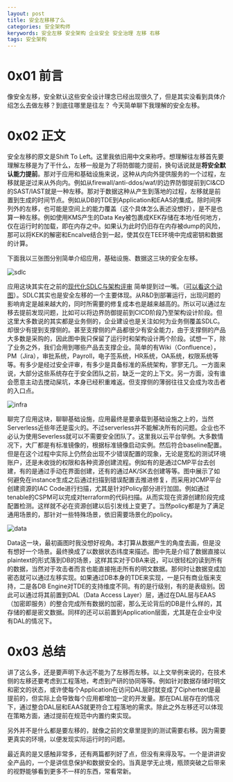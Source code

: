 ```yaml
---
layout: post
title: 安全左移移了么
categories: 安全架构师
kerywords: 安全左移 安全架构 企业安全 安全治理 左移 右移
tags: 安全架构
---
```


# 0x01 前言

像安全左移，安全默认这些安全设计理念已经出现很久了，但是其实没看到具体介绍怎么去做左移？到底往哪里是往左？ 今天简单聊下我理解的安全左移。

# 0x02 正文

安全左移的原文是Shift To Left。这里我依旧用中文来称呼。想理解往左移首先要理解左移是为了干什么，左移一般是为了将防御能力提前，换句话说就是**将安全默认能力提前**。那对于应用和基础设施来说，这种从内向外提供服务的一个过程，左移就是逆过来从外向内。例如从firewall/anti-ddos/waf/的边界防御提前到CI&CD的SAST/IAST就是一种左移。那对于数据这种从产生到落地的过程，左移就是前置到生成的时间节点。例如从DB的TDE到Application和EAAS的集成。除时间序列外的左移，也可能是空间上的能力覆盖（这个具体怎么表述没想好），是不是也算一种左移。例如使用KMS产生的Data Key被包裹成KEK存储在本地/任何地方，仅在运行时的加载，即在内存之中。如果认为此时仍旧存在内存被dump的风险，那可以将KEK的解密和Encalve结合到一起，使其仅在TEE环境中完成密钥和数据的计算。

下面我以三张图分别简单介绍应用，基础设施、数据这三块的安全左移。

![sdlc](https://img.iami.xyz/images/199726952-87071d81-32fe-4e04-8909-4ed5e594287c.png)

应用这块其实在之前的[现代化SDLC与架构评审](https://iami.xyz/Modern-SDLC-and-Security-Architecture-Review/)
简单提到过一嘴。（[可以看这个动图](https://img.iami.xyz/images/197389197-94db2c9f-6c70-4c0a-8e8d-ccc348a2d331.gif)）。SDLC其实也是安全左移的一个主要体现。从R&D到部署运行，出现问题的影响肯定是越来越大的，同时所需要的修复成本也是越来越高的。所以可以通过左移去提前发现问题，比如可以将边界防御提前到CICD阶段乃至架构设计阶段。但这里大多数说的其实都是业务侧的，企业建设也是关注如何为业务侧覆盖SDLC。却很少有提到支撑侧的。甚至支撑侧的产品都很少有安全能力，由于支撑侧的产品大多数是采购的，因此图中我只保留了运行时和架构设计两个阶段。试想一下，除了业务之外，我们会用到哪些产品去支撑企业。简单的有Wiki（Confluence），PM（Jira），审批系统，Payroll，电子签系统，HR系统，OA系统，权限系统等等。有多少是经过安全评审，有多少是具备标准的系统架构，寥寥无几。一方面来说，大部分这些系统存在于安全团队之前，缺乏一定的上下文。另一方面，没有谁会愿意主动去搅动屎坑，本身已经积重难返。但支撑侧的薄弱往往又会成为攻击者的入口点。

![infra](https://img.iami.xyz/images/199726996-6934d3d6-bc03-4dc4-a0ca-705310b33b6b.png)

聊完了应用这块，聊聊基础设施，应用最终是要承载到基础设施之上的，当然Serverless近些年还是蛮火的。不过serverless并不能解决所有的问题。企业也不必认为使用Severless就可以不需要安全团队了。这里我以云平台举例。大多数情况下，大厂都是有标准镜像的，根据标准镜像启动实例。然后符合baseline配置。但是在这个过程中实际上仍然会出现不少错误配置的现象，无论是宽松的测试环境账户，还是未收拢的权限和各种资源创建流程。例如有的是通过CMP平台去创建，有的是通过手动在界面创建，还有的通过AK/SK去创建等等。图中展示了如何避免在instance生成之后通过扫描到错误配置去推进修复，而采用对CMP平台创建资源的IAC Code进行扫描，尤其是针对Policy部分进行加固。例如通过tenable的CSPM可以完成对terraform的代码扫描。从而实现在资源创建阶段完成配置检测。这样就不必在资源创建以后引发线上变更了。当然policy都是为了满足通用场景的，那针对一些特殊场景，依旧需要场景化的policy。

![data](https://img.iami.xyz/images/199728242-02c5d40a-20d7-4adc-ae21-0b98bc999749.png)

Data这一块，最初画图时我没想好视角。本打算从数据产生的角度去画，但是没有想好一个场景。最终换成了以数据状态纬度来描述。图中先是介绍了数据直接以plaintext的形式落到DB的场景，这样其实对于DBA来说，可以很轻松的读到所有的数据，当然对于攻击者而言也能直接拖走所有的明文数据。那何时让数据变成加密态就可以通过左移实现。如果通过DB本身的TDE来实现，一是只有商业版来支持，二是各DB Engine对TDE的支持维度不同。有的是行级别，有的是表级别。因此可以通过将其前置到DAL（Data Access Layer）层，通过在DAL层与EAAS（加密即服务）的整合完成所有数据的加密，那么无论背后的DB是什么样的，其存储的都是密文数据。同样的还可以前置到Application层面，尤其是在企业中没有DAL的情况下。

# 0x03 总结

讲了这么多，还是要声明下永远不能为了左移而左移。以上文举例来说的，在技术侧的左移还要考虑到工程落地，考虑到产研的协同等等。例如针对数据存储时明文和密文的状态，或许使每个Application在访问DAL层时就变成了Ciphertext是最提前的，但实际上会导致每个应用都增加一定的开发量。那在DAL层存在的情况下，通过整合DAL层和EAAS就更符合工程落地的需求。除此之外左移还可以体现在策略方面，通过提前在规范中内置约束实现。

另外并不是什么都是要左移的，就像之前的文章里提到的测试需要右移。因为需要更真实的环境，以便发现实际运行时的问题。

最近真的是又感触非常多，还有两篇都列好了点，但没有来得及写。一个是讲讲安全产品的，一个是讲信息保护和数据安全的。当真是学无止境，瓶颈突破之后带来的视野能够看到更多不一样的东西，常看常新。